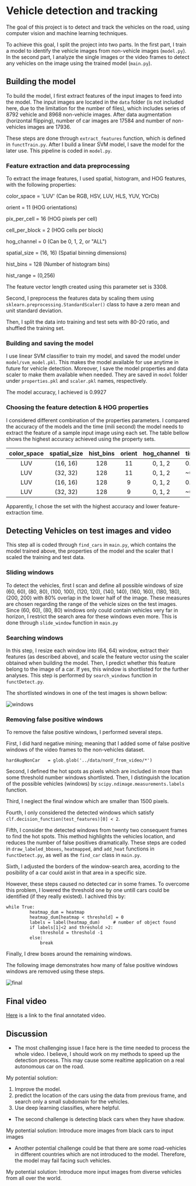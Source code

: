 # Vehicle detection and tracking
The goal of this project is to detect and track the vehicles on the road, using computer vision and machine learning techniques. 

To achieve this goal, I split the project into two parts. In the first part, I train a model to identify the vehicle images from non-vehicle images (`model.py`). In the second part, I analyze the single images or the video frames to detect any vehicles on the image using the trained model (`main.py`).

## Building the model
To build the model, I first extract features of the input images to feed into the model. The input images are located in the `data` folder (is not included here, due to the limitation for the number of files), which includes series of 8792 vehicle and 8968 non-vehicle images. After data augmentation (horizontal flipping), number of car images are 17584 and number of non-vehicles images are 17936. 

These steps are done through `extract_features` function, which is defined in `functTrain.py`. After I build a linear SVM model, I save the model for the later use. This pipeline is coded in `model.py`.

### Feature extraction and data preprocessing

To extract the image features, I used spatial, histogram, and HOG features, with the following properties:

color_space = 'LUV'  (Can be RGB, HSV, LUV, HLS, YUV, YCrCb)

orient = 11   (HOG orientations)

pix_per_cell = 16  (HOG pixels per cell)

cell_per_block = 2  (HOG cells per block)

hog_channel = 0  (Can be 0, 1, 2, or "ALL")

spatial_size = (16, 16)  (Spatial binning dimensions)

hist_bins = 128   (Number of histogram bins)

hist_range = (0,256) 

The feature vector length created using this parameter set is 3308.

Second, I preprocess the features data by scaling them using `sklearn.preprocessing.StandardScaler()` class to have a zero mean and unit standard deviation. 

Then, I split the data into training and test sets with 80-20 ratio, and shuffled the training set.


### Building and saving the model

I use linear SVM classifier to train my model, and saved the model under `model/svm_model.pkl`. This makes the model available for use anytime in future for vehicle detection. Moreover, I save the model properties and data scaler to make them available when needed. They are saved in `model` folder under `properties.pkl` and `scaler.pkl` names, respectively.

The model accuracy, I achieved is 0.9927


### Choosing the feature detection & HOG properties

I considered different combination of the properties parameters. I compared the accuracy of the models and the time (mili second) the model needs to extract the feature of a sample input image using each set. The table bellow shows the highest accuracy achieved using the property sets.

| color_space  | spatial_size|hist_bins|orient  |hog_channel|time       |accuracy|
|:------------:|:-----------:|:-------:|:-------:|:-------:|:----------:|:-------:|
|LUV| (16, 16) 					|128		| 11  |0, 1, 2 | 0.54 |0.9927|
|LUV| (32, 32) 					|128		| 11  |0, 1, 2 | ~0.6 |0.9927|
|LUV | (16, 16) 					|128		| 9  |0, 1, 2 | 0.54 |0.9921|
|LUV |(32, 32) 					|128		| 9  |0, 1, 2 | ~0.6 |0.9921|

Apparently, I chose the set with the highest accuracy and lower feature-extraction time.


## Detecting Vehicles on test images and video

This step all is coded through `find_cars` in `main.py`, which contains the model trained above, the properties of the model and the scaler that I scaled the training and test data. 

### Sliding windows

To detect the vehicles, first I scan and define all possible windows of size (60, 60), (80, 80), (100, 100), (120, 120), (140, 140), (160, 160), (180, 180), (200, 200) with 80% overlap in the lower half of the image. These measures are chosen regarding the range of the vehicle sizes on the test images. Since (60, 60), (80, 80) windows only could contain vehicles very far in horizon, I restrict the search area for these windows even more. This is done through `slide_window` function in `main.py`

### Searching windows

In this step, I resize each window into (64, 64) window, extract their features (as described above), and scale the feature vector using the scaler obtained when building the model. Then, I predict whether this feature belong to the image of a car. If yes, this window is shortlisted for the further analyses. This step is performed by `search_windows` function in `functDetect.py`.

The shortlisted windows in one of the test images is shown bellow:

![windows](https://github.com/hanieh-hassanzadeh/Vehicle-detection-and-tracking/blob/master/outputImages/test5_all_windows.jpg)


### Removing false positive windows

To remove the false positive windows, I performed several steps. 

First, I did hard negative mining; meaning that I added some of false positive windows of the video frames to the non-vehicles dataset. 

`hardAugNonCar   = glob.glob('../data/nonV_from_video/*')`

Second, I defined the hot spots as pixels which are included in more than some threshold number windows shortlisted. Then, I distinguish the location of the possible vehicles (windows) by `scipy.ndimage.measurements.labels` function. 

Third, I neglect the final window which are smaller than 1500 pixels. 

Fourth, I only considered the detected windows which satisfy `clf.decision_function(test_features)[0] < 2`. 

Fifth, I consider the detected windows from twenty two consequent frames to find the hot spots. This method highlights the vehicles location, and reduces the number of false positives dramatically. These steps are coded in `draw_labeled_bboxes`, `heatmapped`, and `add_heat` functions in `functDetect.py`, as well as the `find_car` class in `main.py`.

Sixth, I adjusted the borders of the window-search area, acording to the posibility of a car could axist in that area in a specific size.

However, these steps caused no detected car in some frames. To overcome this problem, I lowered the threshold one by one untill cars could be identified (if they really existed). I achived this by:

```
while True:
         heatmap_dum = heatmap
         heatmap_dum[heatmap < threshold] = 0
         labels = label(heatmap_dum)     # number of object found
         if labels[1]<2 and threshold >2:
             threshold = threshold -1
         else:
             break
```
Finally, I drew boxes around the remaining windows. 

The following image demonstrates how many of false positive windows windows are removed using these steps.

![final](https://github.com/hanieh-hassanzadeh/Vehicle-detection-and-tracking/blob/master/outputImages/test5.jpg)

## Final video

[Here](https://github.com/hanieh-hassanzadeh/Vehicle-detection-and-tracking/blob/master/outputvideo/project_video_annotated.mp4) is a link to the final annotated video.

## Discussion

 - The most challenging issue I face here is the time needed to process the whole video. I believe, I should work on my methods to speed up the detection process. This may cause some realtime application on a real autonomous car on the road.

 My potential solution: 
   1. Improve the model.
   2. predict the location of the cars using the data from previous frame, and search only a small subdomain for the vehicles.
   3. Use deep learning classifies, where helpful.
  
- The second challenge is detecting black cars when they have shadow.

 My potential solution: 
  Introduce more images from black cars to input images

- Another potential challenge could be that there are some road-vehicles in different countries which are not introduced to the model. Therefore, the model may fail facing such vehicles.

 My potential solution: 
   Introduce more input images from diverse vehicles from all over the world.
